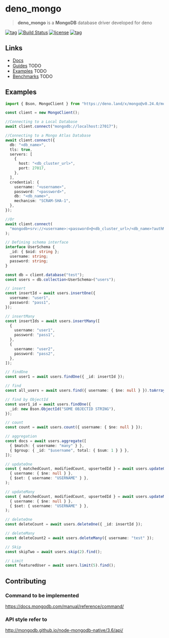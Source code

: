# deno_mongo

> **deno_mongo** is a **MongoDB** database driver developed for deno

[![tag](https://img.shields.io/github/tag/manyuanrong/deno_mongo.svg)](https://github.com/manyuanrong/deno_mongo/releases)
[![Build Status](https://github.com/manyuanrong/deno_mongo/workflows/ci/badge.svg?branch=main)](https://github.com/manyuanrong/deno_mongo/actions)
[![license](https://img.shields.io/github/license/manyuanrong/deno_mongo.svg)](https://github.com/manyuanrong/deno_mongo)
[![tag](https://img.shields.io/badge/deno-v1.8.1-green.svg)](https://github.com/denoland/deno)

## Links

- [Docs](https://doc.deno.land/https/deno.land/x/mongo/mod.ts)
- [Guides]() TODO
- [Examples]() TODO
- [Benchmarks]() TODO

## Examples

```ts
import { Bson, MongoClient } from "https://deno.land/x/mongo@v0.24.0/mod.ts";

const client = new MongoClient();

//Connecting to a Local Database
await client.connect("mongodb://localhost:27017");

//Connecting to a Mongo Atlas Database
await client.connect({
  db: "<db_name>",
  tls: true,
  servers: [
    {
      host: "<db_cluster_url>",
      port: 27017,
    },
  ],
  credential: {
    username: "<username>",
    password: "<password>",
    db: "<db_name>",
    mechanism: "SCRAM-SHA-1",
  },
});

//Or
await client.connect(
  "mongodb+srv://<username>:<password>@<db_cluster_url>/<db_name>?authMechanism=SCRAM-SHA-1",
);

// Defining schema interface
interface UserSchema {
  _id: { $oid: string };
  username: string;
  password: string;
}

const db = client.database("test");
const users = db.collection<UserSchema>("users");

// insert
const insertId = await users.insertOne({
  username: "user1",
  password: "pass1",
});

// insertMany
const insertIds = await users.insertMany([
  {
    username: "user1",
    password: "pass1",
  },
  {
    username: "user2",
    password: "pass2",
  },
]);

// findOne
const user1 = await users.findOne({ _id: insertId });

// find
const all_users = await users.find({ username: { $ne: null } }).toArray();

// find by ObjectId
const user1_id = await users.findOne({
  _id: new Bson.ObjectId("SOME OBJECTID STRING"),
});

// count
const count = await users.count({ username: { $ne: null } });

// aggregation
const docs = await users.aggregate([
  { $match: { username: "many" } },
  { $group: { _id: "$username", total: { $sum: 1 } } },
]);

// updateOne
const { matchedCount, modifiedCount, upsertedId } = await users.updateOne(
  { username: { $ne: null } },
  { $set: { username: "USERNAME" } },
);

// updateMany
const { matchedCount, modifiedCount, upsertedId } = await users.updateMany(
  { username: { $ne: null } },
  { $set: { username: "USERNAME" } },
);

// deleteOne
const deleteCount = await users.deleteOne({ _id: insertId });

// deleteMany
const deleteCount2 = await users.deleteMany({ username: "test" });

// Skip
const skipTwo = await users.skip(2).find();

// Limit
const featuredUser = await users.limit(5).find();
```

## Contributing

### Command to be implemented

https://docs.mongodb.com/manual/reference/command/

### API style refer to

http://mongodb.github.io/node-mongodb-native/3.6/api/
